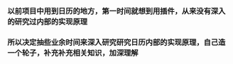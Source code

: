 ### 以前项目中用到日历的地方，第一时间就想到用插件，从来没有深入的研究过内部的实现原理

### 所以决定抽些业余时间来深入研究研究日历内部的实现原理，自己造一个轮子，补充补充相关知识，加深理解
